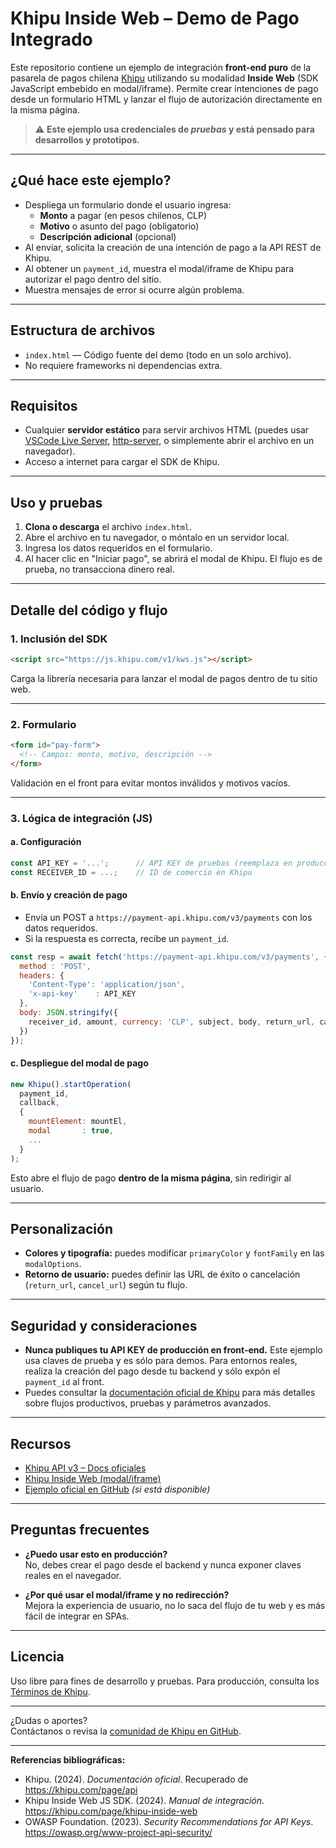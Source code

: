 
# Khipu Inside Web – Demo de Pago Integrado

Este repositorio contiene un ejemplo de integración **front-end puro** de la pasarela de pagos chilena [Khipu](https://khipu.com) utilizando su modalidad **Inside Web** (SDK JavaScript embebido en modal/iframe). Permite crear intenciones de pago desde un formulario HTML y lanzar el flujo de autorización directamente en la misma página.

> ⚠️ **Este ejemplo usa credenciales de *pruebas* y está pensado para desarrollos y prototipos.**

---

## ¿Qué hace este ejemplo?

- Despliega un formulario donde el usuario ingresa:
  - **Monto** a pagar (en pesos chilenos, CLP)
  - **Motivo** o asunto del pago (obligatorio)
  - **Descripción adicional** (opcional)
- Al enviar, solicita la creación de una intención de pago a la API REST de Khipu.
- Al obtener un `payment_id`, muestra el modal/iframe de Khipu para autorizar el pago dentro del sitio.
- Muestra mensajes de error si ocurre algún problema.

---

## Estructura de archivos

- `index.html` — Código fuente del demo (todo en un solo archivo).
- No requiere frameworks ni dependencias extra.

---

## Requisitos

- Cualquier **servidor estático** para servir archivos HTML (puedes usar [VSCode Live Server](https://marketplace.visualstudio.com/items?itemName=ritwickdey.LiveServer), [http-server](https://www.npmjs.com/package/http-server), o simplemente abrir el archivo en un navegador).
- Acceso a internet para cargar el SDK de Khipu.

---

## Uso y pruebas

1. **Clona o descarga** el archivo `index.html`.
2. Abre el archivo en tu navegador, o móntalo en un servidor local.
3. Ingresa los datos requeridos en el formulario.
4. Al hacer clic en "Iniciar pago", se abrirá el modal de Khipu. El flujo es de prueba, no transacciona dinero real.

---

## Detalle del código y flujo

### 1. Inclusión del SDK

```html
<script src="https://js.khipu.com/v1/kws.js"></script>
```

Carga la librería necesaria para lanzar el modal de pagos dentro de tu sitio web.

---

### 2. Formulario

```html
<form id="pay-form">
  <!-- Campos: monto, motivo, descripción -->
</form>
```

Validación en el front para evitar montos inválidos y motivos vacíos.

---

### 3. Lógica de integración (JS)

#### a. **Configuración**

```js
const API_KEY = '...';      // API KEY de pruebas (reemplaza en producción)
const RECEIVER_ID = ...;    // ID de comercio en Khipu
```

#### b. **Envío y creación de pago**

- Envía un POST a `https://payment-api.khipu.com/v3/payments` con los datos requeridos.
- Si la respuesta es correcta, recibe un `payment_id`.

```js
const resp = await fetch('https://payment-api.khipu.com/v3/payments', {
  method : 'POST',
  headers: {
    'Content-Type': 'application/json',
    'x-api-key'    : API_KEY
  },
  body: JSON.stringify({
    receiver_id, amount, currency: 'CLP', subject, body, return_url, cancel_url
  })
});
```

#### c. **Despliegue del modal de pago**

```js
new Khipu().startOperation(
  payment_id,
  callback,
  {
    mountElement: mountEl,
    modal       : true,
    ...
  }
);
```

Esto abre el flujo de pago **dentro de la misma página**, sin redirigir al usuario.

---

## Personalización

- **Colores y tipografía:** puedes modificar `primaryColor` y `fontFamily` en las `modalOptions`.
- **Retorno de usuario:** puedes definir las URL de éxito o cancelación (`return_url`, `cancel_url`) según tu flujo.

---

## Seguridad y consideraciones

- **Nunca publiques tu API KEY de producción en front-end.** Este ejemplo usa claves de prueba y es sólo para demos. Para entornos reales, realiza la creación del pago desde tu backend y sólo expón el `payment_id` al front.
- Puedes consultar la [documentación oficial de Khipu](https://khipu.com/page/api) para más detalles sobre flujos productivos, pruebas y parámetros avanzados.

---

## Recursos

- [Khipu API v3 – Docs oficiales](https://khipu.com/page/api)
- [Khipu Inside Web (modal/iframe)](https://khipu.com/page/khipu-inside-web)
- [Ejemplo oficial en GitHub](https://github.com/khipu/khipu-inside-web-example) *(si está disponible)*

---

## Preguntas frecuentes

- **¿Puedo usar esto en producción?**  
  No, debes crear el pago desde el backend y nunca exponer claves reales en el navegador.

- **¿Por qué usar el modal/iframe y no redirección?**  
  Mejora la experiencia de usuario, no lo saca del flujo de tu web y es más fácil de integrar en SPAs.

---

## Licencia

Uso libre para fines de desarrollo y pruebas. Para producción, consulta los [Términos de Khipu](https://khipu.com/page/terminos).

---

¿Dudas o aportes?  
Contáctanos o revisa la [comunidad de Khipu en GitHub](https://github.com/khipu).

---

**Referencias bibliográficas:**

- Khipu. (2024). *Documentación oficial*. Recuperado de https://khipu.com/page/api  
- Khipu Inside Web JS SDK. (2024). *Manual de integración*. https://khipu.com/page/khipu-inside-web  
- OWASP Foundation. (2023). *Security Recommendations for API Keys*. https://owasp.org/www-project-api-security/

